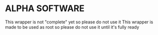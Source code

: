# ALPHA SOFTWARE

This wrapper is not "complete" yet so please do not use it
This wrapper is made to be used as root so please do not use it until it's fully ready
